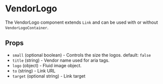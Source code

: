 # VendorLogo

The VendorLogo component extends `Link` and can be used with or without `VendorLogoContainer`.

## Props

- `small` (optional boolean) - Controls the size the logos. default: `false`
- `title` (string) - Vendor name used for aria tags.
- `logo` (object) - Fluid image object.
- `to` (string) - Link URL
- `target` (optional string) - Link target
